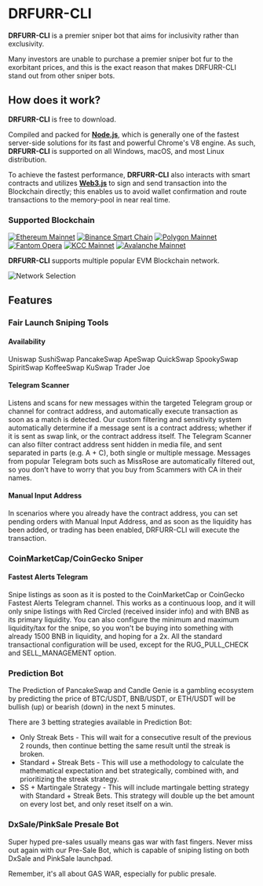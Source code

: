 # DRFURR-CLI

**DRFURR-CLI** is a premier sniper bot that aims for inclusivity rather than exclusivity.

Many investors are unable to purchase a premier sniper bot fur to the exorbitant prices, and this is the exact reason that makes DRFURR-CLI stand out from other sniper bots.

## How does it work?

**DRFURR-CLI** is free to download.

Compiled and packed for [**Node.js**](https://nodejs.org/), which is generally one of the fastest server-side solutions for its fast and powerful Chrome's V8 engine. As such, **DRFURR-CLI** is supported on all Windows, macOS, and most Linux distribution.

To achieve the fastest performance, **DRFURR-CLI** also interacts with smart contracts and utilizes [**Web3.js**](https://web3js.readthedocs.io/) to sign and send transaction into the Blockchain directly; this enables us to avoid wallet confirmation and route transactions to the memory-pool in near real time.

### Supported Blockchain

[![Ethereum Mainnet](https://user-images.githubusercontent.com/94490774/151673025-9788678c-3271-4d18-9d25-930e8f745316.png)](https://ethereum.org/)
[![Binance Smart Chain](https://user-images.githubusercontent.com/94490774/151673046-263ef09e-a1e7-49a0-8e34-e61009e36a7c.png)](https://www.binance.com/)
[![Polygon Mainnet](https://user-images.githubusercontent.com/94490774/151673042-84736953-bee8-41b0-aa5f-5ee7524a3631.png)](https://polygon.technology/)
[![Fantom Opera](https://user-images.githubusercontent.com/94490774/151673044-ed7d1cae-0a0a-4d11-a199-c58f6fcb656c.png)](https://fantom.foundation/)
[![KCC Mainnet](https://user-images.githubusercontent.com/94490774/151673043-e886eaf6-1a5b-4fb8-b3f3-e11f3f2d7bb3.png)](https://www.kcc.io/)
[![Avalanche Mainnet](https://user-images.githubusercontent.com/94490774/151673048-76d4b397-c669-44ec-8277-ff1ac66d9e86.png)](https://www.avax.network/)

**DRFURR-CLI** supports multiple popular EVM Blockchain network.

![Network Selection](https://user-images.githubusercontent.com/94490774/151673335-6810f663-9cad-459f-9fe7-52eb444f4d8d.png)

## Features
### Fair Launch Sniping Tools
#### Availability
Uniswap SushiSwap PancakeSwap ApeSwap QuickSwap SpookySwap SpiritSwap KoffeeSwap KuSwap Trader Joe

#### Telegram Scanner
Listens and scans for new messages within the targeted Telegram group or channel for contract address, and automatically execute transaction as soon as a match is detected.
Our custom filtering and sensitivity system automatically determine if a message sent is a contract address; whether if it is sent as swap link, or the contract address itself.
The Telegram Scanner can also filter contract address sent hidden in media file, and sent separated in parts (e.g. A + C), both single or multiple message.
Messages from popular Telegram bots such as MissRose are automatically filtered out, so you don't have to worry that you buy from Scammers with CA in their names.

#### Manual Input Address

In scenarios where you already have the contract address, you can set pending orders with Manual Input Address, and as soon as the liquidity has been added, or trading has been enabled, DRFURR-CLI will execute the transaction.

### CoinMarketCap/CoinGecko Sniper
#### Fastest Alerts Telegram

Snipe listings as soon as it is posted to the CoinMarketCap or CoinGecko Fastest Alerts Telegram channel.
This works as a continuous loop, and it will only snipe listings with Red Circled (received insider info) and with BNB as its primary liquidity.
You can also configure the minimum and maximum liquidity/tax for the snipe, so you won't be buying into something with already 1500 BNB in liquidity, and hoping for a 2x.
All the standard transactional configuration will be used, except for the RUG_PULL_CHECK and SELL_MANAGEMENT option.

### Prediction Bot

The Prediction of PancakeSwap and Candle Genie is a gambling ecosystem by predicting the price of BTC/USDT, BNB/USDT, or ETH/USDT will be bullish (up) or bearish (down) in the next 5 minutes.

There are 3 betting strategies available in Prediction Bot:

- Only Streak Bets - This will wait for a consecutive result of the previous 2 rounds, then continue betting the same result until the streak is broken.
- Standard + Streak Bets - This will use a methodology to calculate the mathematical expectation and bet strategically, combined with, and prioritizing the streak strategy.
- SS + Martingale Strategy - This will include martingale betting strategy with Standard + Streak Bets. This strategy will double up the bet amount on every lost bet, and only reset itself on a win.

### DxSale/PinkSale Presale Bot

Super hyped pre-sales usually means gas war with fast fingers. Never miss out again with our Pre-Sale Bot, which is capable of sniping listing on both DxSale and PinkSale launchpad.

Remember, it's all about GAS WAR, especially for public presale.
